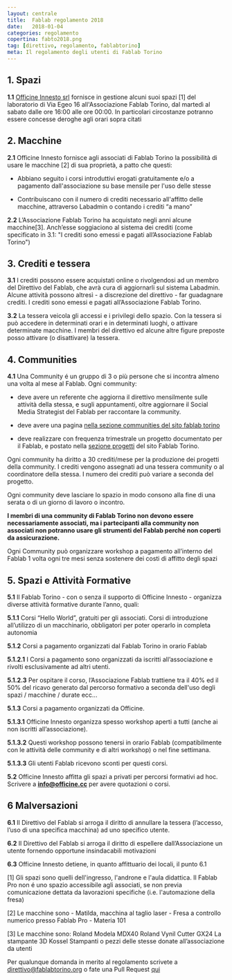 ```yaml
---
layout: centrale
title:  Fablab regolamento 2018
date:   2018-01-04
categories: regolamento
copertina: fabto2018.png
tag: [direttivo, regolamento, fablabtorino]
meta: Il regolamento degli utenti di Fablab Torino
---
```

## 1. Spazi

**1.1** [Officine Innesto srl](http://officine.cc/) fornisce in gestione alcuni suoi spazi [1] del laboratorio di Via Egeo 16 all'Associazione Fablab Torino, dal martedì al sabato dalle ore 16:00 alle ore 00:00.
In particolari circostanze potranno essere concesse deroghe agli orari sopra citati

## 2. Macchine

**2.1** Officine Innesto fornisce agli associati di Fablab Torino la possibilità di usare le macchine [2] di sua proprietà, a patto che questi:

*   Abbiano seguito i corsi introduttivi erogati gratuitamente e/o a pagamento dall'associazione su base mensile per l'uso delle stesse

*   Contribuiscano con il numero di crediti necessario all'affitto delle macchine, attraverso Labadmin o contando i crediti “a mano”

**2.2** L’Associazione Fablab Torino ha acquistato negli anni alcune macchine[3]. Anch’esse soggiaciono al sistema dei crediti (come specificato in 3.1: "I crediti sono emessi e pagati all’Associazione Fablab Torino")

## 3. Crediti e tessera

**3.1** I crediti possono essere acquistati online o rivolgendosi ad un membro del Direttivo del Fablab, che avrà cura di aggiornarli sul sistema Labadmin. Alcune attività possono altresì - a discrezione del direttivo - far guadagnare crediti. I crediti sono emessi e pagati all’Associazione Fablab Torino.

**3.2** La tessera veicola gli accessi e i privilegi dello spazio. Con la tessera si può accedere in determinati orari e in determinati luoghi, o attivare determinate macchine. I membri del direttivo ed alcune altre figure preposte posso attivare (o disattivare) la tessera.

## 4. Communities

**4.1** Una Community é un gruppo di 3 o più persone che si incontra almeno una volta al mese al Fablab.
Ogni community:

* deve avere un referente che aggiorna il direttivo mensilmente sulle attività della stessa, e sugli appuntamenti, oltre aggiornare il Social  Media Strategist del Fablab per raccontare la community.

* deve avere una pagina [nella sezione communities del sito fablab torino](http://fablabtorino.org/communities/)

* deve realizzare con frequenza trimestrale un progetto documentato per il Fablab, e postato nella [sezione progetti](http://fablabtorino.org/progetti/) del sito Fablab Torino.

Ogni community ha diritto a 30 crediti/mese per la produzione dei progetti della community. I crediti vengono assegnati ad una tessera community o al coordinatore della stessa. I numero dei crediti può variare a seconda del progetto.

Ogni community deve lasciare lo spazio in modo consono alla fine di una serata o di un giorno di lavoro o incontro.

**I membri di una community di Fablab Torino non devono essere necessariamente associati, ma i partecipanti alla community non associati non potranno usare gli strumenti del Fablab perché non coperti da assicurazione.**

Ogni Community può organizzare workshop a pagamento all’interno del Fablab 1 volta ogni tre mesi senza sostenere dei costi di affitto degli spazi

## 5. Spazi e Attività Formative

**5.1** Il Fablab Torino - con o senza il supporto di Officine Innesto - organizza diverse attività formative durante l’anno, quali:

**5.1.1** Corsi “Hello World”, gratuiti per gli associati. Corsi di introduzione all’utilizzo di un macchinario, obbligatori per poter operarlo in completa autonomia

**5.1.2**  Corsi a pagamento organizzati dal Fablab Torino in orario Fablab

**5.1.2.1** I Corsi a pagamento sono organizzati da iscritti all’associazione e rivolti esclusivamente ad altri utenti.

**5.1.2.3** Per ospitare il corso, l’Associazione Fablab trattiene tra il 40% ed il 50% del ricavo generato dal percorso formativo a seconda dell'uso degli spazi / macchine / durate ecc...

**5.1.3** Corsi a pagamento organizzati da Officine.

**5.1.3.1** Officine Innesto organizza spesso workshop aperti a tutti (anche ai non iscritti all’associazione).

**5.1.3.2** Questi workshop possono tenersi in orario Fablab (compatibilmente con le attività delle community e di altri workshop) o nel fine settimana.

**5.1.3.3** Gli utenti Fablab ricevono sconti per questi corsi.

**5.2** Officine Innesto affitta gli spazi a privati per percorsi formativi ad hoc. Scrivere a **info@officine.cc** per avere quotazioni o corsi.

## 6 Malversazioni

**6.1** Il Direttivo del Fablab si arroga il diritto di annullare la tessera (l’accesso, l’uso di una specifica macchina) ad uno specifico utente.

**6.2** Il Direttivo del Fablab si arroga il diritto di espellere dall’Associazione un utente fornendo opportune insindacabili motivazioni

**6.3** Officine Innesto detiene, in quanto affittuario dei locali, il punto 6.1  

[1] Gli spazi sono quelli dell'ingresso, l'androne e l'aula didattica. Il Fablab Pro non é uno spazio accessibile agli associati, se non previa comunicazione dettata da lavorazioni specifiche (i.e. l'automazione della fresa)

[2] Le macchine sono
    - Matilda, macchina al taglio laser
    - Fresa a controllo numerico presso Fablab Pro
    - Materia 101

[3] Le macchine sono:
Roland Modela MDX40
Roland Vynil Cutter GX24
La stampante 3D Kossel
Stampanti o pezzi delle stesse donate all’associazione da utenti

Per qualunque domanda in merito al regolamento scrivete a direttivo@fablabtorino.org o fate una Pull Request [qui](https://github.com/FablabTorino/fablabtorino-site/blob/gh-pages/_posts/2018-01-03-Fabregolamento.md)
